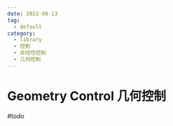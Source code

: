 ```yaml
---
date: 2022-08-13
tag:
  - default
category:
  - library
  - 控制
  - 非线性控制
  - 几何控制
---
```


# Geometry Control 几何控制

#todo
